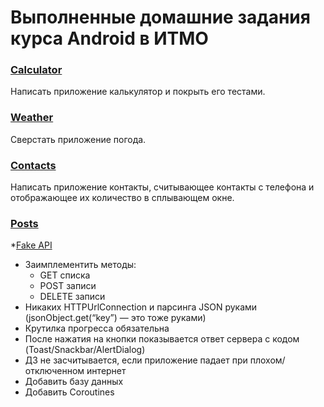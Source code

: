 # Выполненные домашние задания курса Android в ИТМО
### [Calculator](https://github.com/Ditmarscehen/ItmoAndroid/tree/master/Calculator)
Написать приложение калькулятор и покрыть его тестами.
### [Weather](https://github.com/Ditmarscehen/ItmoAndroid/tree/master/Weather)
Сверстать приложение погода.
### [Contacts](https://github.com/Ditmarscehen/ItmoAndroid/tree/master/Contacts)
Написать приложение контакты, считывающее контакты с телефона и отображающее их количество в сплывающем окне.
### [Posts](https://github.com/Ditmarscehen/ItmoAndroid/tree/master/Posts)
*[Fake API](https://jsonplaceholder.typicode.com/guide/)
* Заимплементить методы: 
  * GET списка
  * POST записи
  * DELETE записи
* Никаких HTTPUrlConnection и парсинга JSON руками (jsonObject.get(“key”) — это тоже руками)
* Крутилка прогресса обязательна
* После нажатия на кнопки показывается ответ сервера с кодом (Toast/Snackbar/AlertDialog)
* ДЗ не засчитывается, если приложение падает при плохом/отключенном интернет
* Добавить базу данных
* Добавить Coroutines
